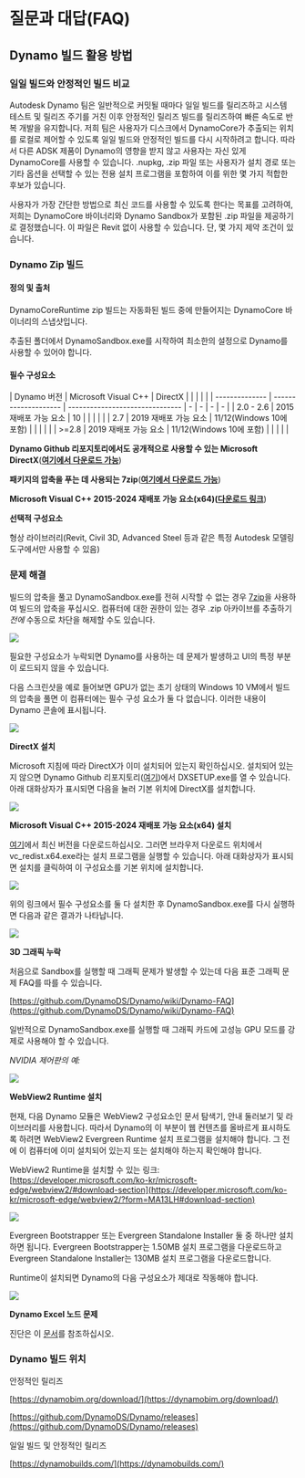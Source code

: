 # 질문과 대답(FAQ)

## Dynamo 빌드 활용 방법

### 일일 빌드와 안정적인 빌드 비교

Autodesk Dynamo 팀은 일반적으로 커밋될 때마다 일일 빌드를 릴리즈하고 시스템 테스트 및 릴리즈 주기를 거친 이후 안정적인 릴리즈 빌드를 릴리즈하여 빠른 속도로 반복 개발을 유지합니다. 저희 팀은 사용자가 디스크에서 DynamoCore가 추출되는 위치를 로컬로 제어할 수 있도록 일일 빌드와 안정적인 빌드를 다시 시작하려고 합니다. 따라서 다른 ADSK 제품이 Dynamo의 영향을 받지 않고 사용자는 자신 있게 DynamoCore를 사용할 수 있습니다. .nupkg, .zip 파일 또는 사용자가 설치 경로 또는 기타 옵션을 선택할 수 있는 전용 설치 프로그램을 포함하여 이를 위한 몇 가지 적합한 후보가 있습니다.

사용자가 가장 간단한 방법으로 최신 코드를 사용할 수 있도록 한다는 목표를 고려하여, 저희는 DynamoCore 바이너리와 Dynamo Sandbox가 포함된 .zip 파일을 제공하기로 결정했습니다. 이 파일은 Revit 없이 사용할 수 있습니다. 단, 몇 가지 제약 조건이 있습니다.

### Dynamo Zip 빌드

#### 정의 및 출처

DynamoCoreRuntime zip 빌드는 자동화된 빌드 중에 만들어지는 DynamoCore 바이너리의 스냅샷입니다.

추출된 폴더에서 DynamoSandbox.exe를 시작하여 최소한의 설정으로 Dynamo를 사용할 수 있어야 합니다.

#### 필수 구성요소

| Dynamo 버전 | Microsoft Visual C++ | DirectX | | | | | | -------------- | -------------------- | ------------------------------- | - | - | - | - | | 2.0 - 2.6 | 2015 재배포 가능 요소 | 10 | | | | | | 2.7 | 2019 재배포 가능 요소 | 11/12(Windows 10에 포함) | | | | | | >=2.8 | 2019 재배포 가능 요소 | 11/12(Windows 10에 포함) | | | | |

**Dynamo Github 리포지토리에서도 공개적으로 사용할 수 있는 Microsoft DirectX**([**여기에서 다운로드 가능**](https://github.com/DynamoDS/Dynamo/tree/master/tools/install/Extra/DirectX))

**패키지의 압축을 푸는 데 사용되는 7zip**([**여기에서 다운로드 가능**](https://www.7-zip.org/download.html))

**Microsoft Visual C++ 2015-2024 재배포 가능 요소(x64)(**[**다운로드 링크**](https://aka.ms/vs/17/release/vc_redist.x64.exe))

**선택적 구성요소**

형상 라이브러리(Revit, Civil 3D, Advanced Steel 등과 같은 특정 Autodesk 모델링 도구에서만 사용할 수 있음)

### 문제 해결

빌드의 압축을 풀고 DynamoSandbox.exe를 전혀 시작할 수 없는 경우 [7zip](https://www.7-zip.org/download.html)을 사용하여 빌드의 압축을 푸십시오. 컴퓨터에 대한 권한이 있는 경우 .zip 아카이브를 추출하기 _전에_ 수동으로 차단을 해제할 수도 있습니다.

![](images/a-7/dynamo-builds-1.png)

필요한 구성요소가 누락되면 Dynamo를 사용하는 데 문제가 발생하고 UI의 특정 부분이 로드되지 않을 수 있습니다.

다음 스크린샷을 예로 들어보면 GPU가 없는 초기 상태의 Windows 10 VM에서 빌드의 압축을 풀면 이 컴퓨터에는 필수 구성 요소가 둘 다 없습니다. 이러한 내용이 Dynamo 콘솔에 표시됩니다.

![](images/a-7/dynamo-builds-2.png)

**DirectX 설치**

Microsoft 지침에 따라 DirectX가 이미 설치되어 있는지 확인하십시오. 설치되어 있는지 않으면 Dynamo Github 리포지토리([여기](https://github.com/DynamoDS/Dynamo/tree/master/tools/install/Extra/DirectX))에서 DXSETUP.exe를 열 수 있습니다. 아래 대화상자가 표시되면 다음을 눌러 기본 위치에 DirectX를 설치합니다.

![](images/a-7/dynamo-builds-3.png)

**Microsoft Visual C++ 2015-2024 재배포 가능 요소(x64) 설치**

[여기](https://aka.ms/vs/17/release/vc_redist.x64.exe)에서 최신 버전을 다운로드하십시오. 그러면 브라우저 다운로드 위치에서 vc_redist.x64.exe라는 설치 프로그램을 실행할 수 있습니다. 아래 대화상자가 표시되면 설치를 클릭하여 이 구성요소를 기본 위치에 설치합니다.

![](images/a-7/dynamo-builds-4.png)

위의 링크에서 필수 구성요소를 둘 다 설치한 후 DynamoSandbox.exe를 다시 실행하면 다음과 같은 결과가 나타납니다.

![](images/a-7/dynamo-builds-5.png)

**3D 그래픽 누락**

처음으로 Sandbox를 실행할 때 그래픽 문제가 발생할 수 있는데 다음 표준 그래픽 문제 FAQ를 따를 수 있습니다.

[https://github.com/DynamoDS/Dynamo/wiki/Dynamo-FAQ](https://github.com/DynamoDS/Dynamo/wiki/Dynamo-FAQ)

일반적으로 DynamoSandbox.exe를 실행할 때 그래픽 카드에 고성능 GPU 모드를 강제로 사용해야 할 수 있습니다.

_NVIDIA 제어판의 예:_

![](images/a-7/dynamo-builds-6.png)

**WebView2 Runtime 설치**

현재, 다음 Dynamo 모듈은 WebView2 구성요소인 문서 탐색기, 안내 둘러보기 및 라이브러리를 사용합니다. 따라서 Dynamo의 이 부분이 웹 컨텐츠를 올바르게 표시하도록 하려면 WebView2 Evergreen Runtime 설치 프로그램을 설치해야 합니다. 그 전에 이 컴퓨터에 이미 설치되어 있는지 또는 설치해야 하는지 확인해야 합니다.

WebView2 Runtime을 설치할 수 있는 링크: [https://developer.microsoft.com/ko-kr/microsoft-edge/webview2/#download-section](https://developer.microsoft.com/ko-kr/microsoft-edge/webview2/?form=MA13LH#download-section)

![](images/a-7/dynamo-builds-7.png)

Evergreen Bootstrapper 또는 Evergreen Standalone Installer 둘 중 하나만 설치하면 됩니다. Evergreen Bootstrapper는 1.50MB 설치 프로그램을 다운로드하고 Evergreen Standalone Installer는 130MB 설치 프로그램을 다운로드합니다.

Runtime이 설치되면 Dynamo의 다음 구성요소가 제대로 작동해야 합니다.

![](images/a-7/dynamo-builds-8.png)

**Dynamo Excel 노드 문제**

진단은 이 [문서](https://www.autodesk.com/kr/support/technical/article/caas/sfdcarticles/sfdcarticles/KOR/Warning-Data-ImportExcel-operation-failed-Could-not-load-file-or-assembly-Microsoft-Office-Interop-Excel-when-running-the-Dynamo-script-in-Revit.html)를 참조하십시오.

### Dynamo 빌드 위치

안정적인 릴리즈

[https://dynamobim.org/download/](https://dynamobim.org/download/)

[https://github.com/DynamoDS/Dynamo/releases](https://github.com/DynamoDS/Dynamo/releases)

일일 빌드 및 안정적인 릴리즈

[https://dynamobuilds.com/](https://dynamobuilds.com/)
